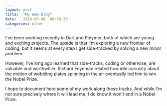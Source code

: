 ```yaml
---
layout: post
title:  "My new blog"
date:   2016-09-08  08:50:39
categories: other
---
```


I've been working recently in Dart and Polymer, both of which are young
and exciting projects.  The upside is that I'm exploring a 
new frontier of coding; but it seems at every step I get side-tracked
by solving a new minor problem.  

However, I've long ago learned that side-tracks, coding or otherwise,
are valuable and worthwhile.  Richard Feynman related how idle curiosity
about the motion of wobbling plates spinning in the air eventually led
him to win the Nobel Prize.  

I hope to document here some of my work along these tracks.  And while I'm 
not sure precisely where it will lead me, I do know it won't end in a Nobel Prize.
 
